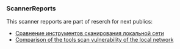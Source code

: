 ### ScannerReports
This scanner repports are part of reserch for next publics:
* [Сравнение инструментов сканирования локальной сети](https://habr.com/ru/post/353856/)
* [Comparison of the tools scan vulnerability of the local network](https://github.com/Medwed1993/Scientific-publications/blob/main/Zbirnyk%20materialiv%20konferentsii_%20IT%20-%202018.pdf)
